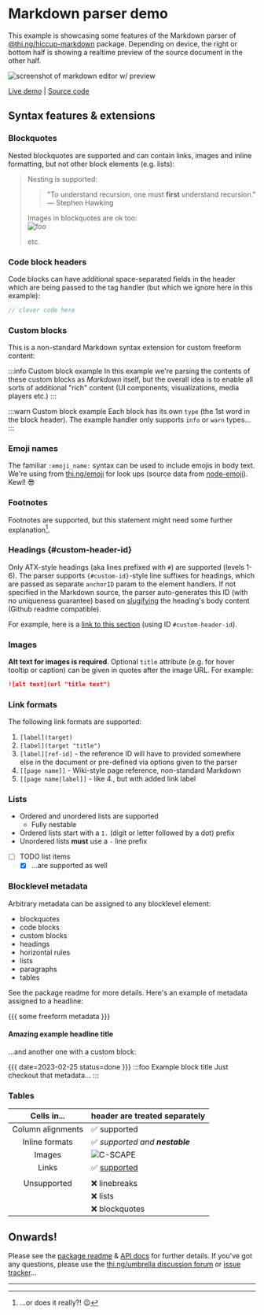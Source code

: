 # Markdown parser demo

This example is showcasing some features of the Markdown parser of
[@thi.ng/hiccup-markdown][pkghome] package. Depending on device, the right or
bottom half is showing a realtime preview of the source document in the other
half.

![screenshot of markdown editor w/ preview](https://raw.githubusercontent.com/thi-ng/umbrella/develop/assets/examples/markdown-parser.jpg "screenshot")

[Live demo](https://demo.thi.ng/umbrella/markdown/) |
[Source code](https://github.com/thi-ng/umbrella/tree/develop/examples/markdown)

## Syntax features & extensions

### Blockquotes

Nested blockquotes are supported and can contain links, images and inline
formatting, but not other block elements (e.g. lists):

> Nesting is supported:
>> "To understand recursion, one must **first** understand recursion."
>> — Stephen Hawking
>
> Images in blockquotes are ok too:\
> ![foo](https://raw.githubusercontent.com/thi-ng/umbrella/develop/assets/grid-iterators/zcurve2d-small.gif)
>
> etc.

### Code block headers

Code blocks can have additional space-separated fields in the header which are
being passed to the tag handler (but which we ignore here in this example):

```ts tangle:yes export:no
// clever code here
```

### Custom blocks

This is a non-standard Markdown syntax extension for custom freeform content:

:::info Custom block example
In this example we're parsing the contents of these custom blocks
as _Markdown_ itself, but the overall idea is to enable all sorts
of additional "rich" content (UI components, visualizations, media
players etc.)
:::

:::warn Custom block example
Each block has its own `type` (the 1st word in the block header).
The example handler only supports `info` or `warn` types...
:::

### Emoji names

The familiar `:emoji_name:` syntax can be used to include emojis in body text.
We're using from [thi.ng/emoji](https://thi.ng/emoji) for look ups (source data
from [node-emoji](https://raw.githubusercontent.com/omnidan/node-emoji/master/lib/emoji.json)).
Kewl! :sunglasses:

### Footnotes

Footnotes are supported, but this statement might need some further
explanation[^1].

### Headings {#custom-header-id}

Only ATX-style headings (aka lines prefixed with `#`) are supported (levels
1-6). The parser supports `{#custom-id}`-style line suffixes for headings, which
are passed as separate `anchorID` param to the element handlers. If not
specified in the Markdown source, the parser auto-generates this ID (with no
uniqueness guarantee) based on
[slugifying](https://docs.thi.ng/umbrella/strings/functions/slugifyGH.html) the
heading's body content (Github readme compatible).

For example, here is a [link to this section](#custom-header-id) (using ID
`#custom-header-id`).

### Images

**Alt text for images is required**. Optional `title` attribute (e.g. for hover
tooltip or caption) can be given in quotes after the image URL. For example:

```markdown
![alt text](url "title text")
```

### Link formats

The following link formats are supported:

1. `[label](target)`
2. `[label](target "title")`
3. `[label][ref-id]` - the reference ID will have to provided somewhere else in
   the document or pre-defined via options given to the parser
4. `[[page name]]` - Wiki-style page reference, non-standard Markdown
5. `[[page name|label]]` - like 4., but with added link label

### Lists

- Ordered and unordered lists are supported
  - Fully nestable
- Ordered lists start with a `1.` (digit or letter followed by a dot) prefix
- Unordered lists **must** use a `-` line prefix
- [ ] TODO list items
  - [x] ...are supported as well

### Blocklevel metadata

Arbitrary metadata can be assigned to any blocklevel element:

- blockquotes
- code blocks
- custom blocks
- headings
- horizontal rules
- lists
- paragraphs
- tables

See the package readme for more details. Here's an example of metadata assigned
to a headline:

{{{ some freeform metadata }}}
#### Amazing example headline title

...and another one with a custom block:

{{{
date=2023-02-25
status=done
}}}
:::foo Example block title
Just checkout that metadata...
:::

### Tables

|    Cells in...    | header are treated separately                                                                  |
|:-----------------:|------------------------------------------------------------------------------------------------|
| Column alignments | :white_check_mark: supported                                                                   |
|  Inline formats   | :white_check_mark: _supported and **nestable**_                                                |
|      Images       | ![C-SCAPE](https://raw.githubusercontent.com/thi-ng/umbrella/develop/assets/cellular/hero.png) |
|       Links       | :white_check_mark: [supported](#links)                                                         |
|                   |                                                                                                |
|    Unsupported    | :x: linebreaks                                                                                 |
|                   | :x: lists                                                                                      |
|                   | :x: blockquotes                                                                                |

## Onwards!

Please see the [package
readme](https://github.com/thi-ng/umbrella/blob/develop/packages/hiccup-markdown/README.md)
& [API docs](https://docs.thi.ng/umbrella/hiccup-markdown/) for further details.
If you've got any questions, please use the [thi.ng/umbrella discussion
forum](https://github.com/thi-ng/umbrella/discussions) or [issue
tracker](https://github.com/thi-ng/umbrella/issues)...

---

[pkghome]: https://thi.ng/hiccup-markdown "package homepage"

[^1]: ...or does it really?! :wink:
